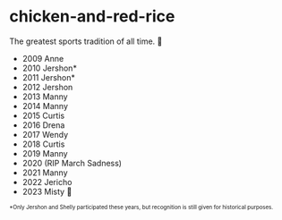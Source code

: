 # chicken-and-red-rice
The greatest sports tradition of all time. 🐐

- 2009 Anne
- 2010 Jershon*
- 2011 Jershon*
- 2012 Jershon
- 2013 Manny
- 2014 Manny
- 2015 Curtis
- 2016 Drena
- 2017 Wendy
- 2018 Curtis
- 2019 Manny
- 2020 (RIP March Sadness)
- 2021 Manny
- 2022 Jericho 
- 2023 Misty 👑

<sub><sup>*Only Jershon and Shelly participated these years, but recognition is still given for historical purposes.</sup></sub>

